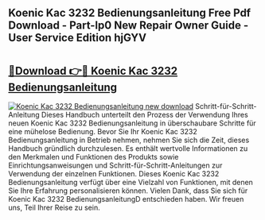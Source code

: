 ## Koenic Kac 3232 Bedienungsanleitung Free Pdf Download - Part-lp0 New Repair Owner Guide - User Service Edition hjGYV

# <h2><a href="http://df3jrf.blite.top/?on=Koenic+Kac+3232+Bedienungsanleitung">🔗Download 👉🔴 Koenic Kac 3232 Bedienungsanleitung</a></h2>

[![Koenic Kac 3232 Bedienungsanleitung new download](https://i.imgur.com/lujVjoI.png)](http://df3jrf.blite.top/?on=Koenic+Kac+3232+Bedienungsanleitung)
Schritt-für-Schritt-Anleitung Dieses Handbuch unterteilt den Prozess der Verwendung Ihres neuen Koenic Kac 3232 Bedienungsanleitung in überschaubare Schritte für eine mühelose Bedienung. Bevor Sie Ihr Koenic Kac 3232 Bedienungsanleitung in Betrieb nehmen, nehmen Sie sich die Zeit, dieses Handbuch gründlich durchzulesen. Es enthält wertvolle Informationen zu den Merkmalen und Funktionen des Produkts sowie Einrichtungsanweisungen und Schritt-für-Schritt-Anleitungen zur Verwendung der einzelnen Funktionen. Dieses Koenic Kac 3232 Bedienungsanleitung verfügt über eine Vielzahl von Funktionen, mit denen Sie Ihre Erfahrung personalisieren können. Vielen Dank, dass Sie sich für Koenic Kac 3232 BedienungsanleitungD entschieden haben. Wir freuen uns, Teil Ihrer Reise zu sein.
